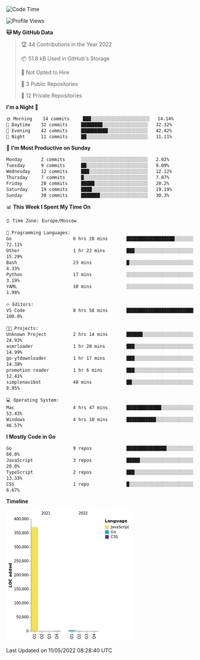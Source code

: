 <!--START_SECTION:waka-->
![Code Time](http://img.shields.io/badge/Code%20Time-300%20hrs%2022%20mins-blue)

![Profile Views](http://img.shields.io/badge/Profile%20Views-0-blue)

**🐱 My GitHub Data** 

> 🏆 44 Contributions in the Year 2022
 > 
> 📦 51.8 kB Used in GitHub's Storage 
 > 
> 🚫 Not Opted to Hire
 > 
> 📜 3 Public Repositories 
 > 
> 🔑 12 Private Repositories  
 > 
**I'm a Night 🦉** 

```text
🌞 Morning    14 commits     ███░░░░░░░░░░░░░░░░░░░░░░   14.14% 
🌆 Daytime    32 commits     ████████░░░░░░░░░░░░░░░░░   32.32% 
🌃 Evening    42 commits     ██████████░░░░░░░░░░░░░░░   42.42% 
🌙 Night      11 commits     ██░░░░░░░░░░░░░░░░░░░░░░░   11.11%

```
📅 **I'm Most Productive on Sunday** 

```text
Monday       2 commits      ░░░░░░░░░░░░░░░░░░░░░░░░░   2.02% 
Tuesday      9 commits      ██░░░░░░░░░░░░░░░░░░░░░░░   9.09% 
Wednesday    12 commits     ███░░░░░░░░░░░░░░░░░░░░░░   12.12% 
Thursday     7 commits      █░░░░░░░░░░░░░░░░░░░░░░░░   7.07% 
Friday       20 commits     █████░░░░░░░░░░░░░░░░░░░░   20.2% 
Saturday     19 commits     ████░░░░░░░░░░░░░░░░░░░░░   19.19% 
Sunday       30 commits     ███████░░░░░░░░░░░░░░░░░░   30.3%

```


📊 **This Week I Spent My Time On** 

```text
⌚︎ Time Zone: Europe/Moscow

💬 Programming Languages: 
Go                       6 hrs 28 mins       ██████████████████░░░░░░░   72.11% 
Other                    1 hr 22 mins        ███░░░░░░░░░░░░░░░░░░░░░░   15.29% 
Bash                     23 mins             █░░░░░░░░░░░░░░░░░░░░░░░░   4.33% 
Python                   17 mins             ░░░░░░░░░░░░░░░░░░░░░░░░░   3.19% 
YAML                     10 mins             ░░░░░░░░░░░░░░░░░░░░░░░░░   1.98%

🔥 Editors: 
VS Code                  8 hrs 58 mins       █████████████████████████   100.0%

🐱‍💻 Projects: 
Unknown Project          2 hrs 14 mins       ██████░░░░░░░░░░░░░░░░░░░   24.93% 
asmrloader               1 hr 20 mins        ███░░░░░░░░░░░░░░░░░░░░░░   14.99% 
go-ytdownloader          1 hr 17 mins        ███░░░░░░░░░░░░░░░░░░░░░░   14.38% 
promotion reader         1 hr 6 mins         ███░░░░░░░░░░░░░░░░░░░░░░   12.41% 
simplenavibot            48 mins             ██░░░░░░░░░░░░░░░░░░░░░░░   8.95%

💻 Operating System: 
Mac                      4 hrs 47 mins       █████████████░░░░░░░░░░░░   53.43% 
Windows                  4 hrs 10 mins       ███████████░░░░░░░░░░░░░░   46.57%

```

**I Mostly Code in Go** 

```text
Go                       9 repos             ███████████████░░░░░░░░░░   60.0% 
JavaScript               3 repos             █████░░░░░░░░░░░░░░░░░░░░   20.0% 
TypeScript               2 repos             ███░░░░░░░░░░░░░░░░░░░░░░   13.33% 
CSS                      1 repo              █░░░░░░░░░░░░░░░░░░░░░░░░   6.67%

```


**Timeline**

![Chart not found](https://raw.githubusercontent.com/jeezft/jeezft/main/charts/bar_graph.png) 


 Last Updated on 11/05/2022 08:28:40 UTC
<!--END_SECTION:waka-->
